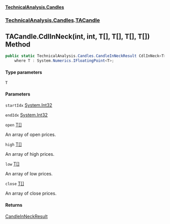 #### [TechnicalAnalysis.Candles](TechnicalAnalysis.Candles.md 'TechnicalAnalysis.Candles')
### [TechnicalAnalysis.Candles](TechnicalAnalysis.Candles.md#TechnicalAnalysis.Candles 'TechnicalAnalysis.Candles').[TACandle](TACandle.md 'TechnicalAnalysis.Candles.TACandle')

## TACandle.CdlInNeck<T>(int, int, T[], T[], T[], T[]) Method

```csharp
public static TechnicalAnalysis.Candles.CandleInNeckResult CdlInNeck<T>(int startIdx, int endIdx, T[] open, T[] high, T[] low, T[] close)
    where T : System.Numerics.IFloatingPoint<T>;
```
#### Type parameters

<a name='TechnicalAnalysis.Candles.TACandle.CdlInNeck_T_(int,int,T[],T[],T[],T[]).T'></a>

`T`
#### Parameters

<a name='TechnicalAnalysis.Candles.TACandle.CdlInNeck_T_(int,int,T[],T[],T[],T[]).startIdx'></a>

`startIdx` [System.Int32](https://docs.microsoft.com/en-us/dotnet/api/System.Int32 'System.Int32')

<a name='TechnicalAnalysis.Candles.TACandle.CdlInNeck_T_(int,int,T[],T[],T[],T[]).endIdx'></a>

`endIdx` [System.Int32](https://docs.microsoft.com/en-us/dotnet/api/System.Int32 'System.Int32')

<a name='TechnicalAnalysis.Candles.TACandle.CdlInNeck_T_(int,int,T[],T[],T[],T[]).open'></a>

`open` [T](TACandle.CdlInNeck_T_(int,int,T[],T[],T[],T[]).md#TechnicalAnalysis.Candles.TACandle.CdlInNeck_T_(int,int,T[],T[],T[],T[]).T 'TechnicalAnalysis.Candles.TACandle.CdlInNeck<T>(int, int, T[], T[], T[], T[]).T')[[]](https://docs.microsoft.com/en-us/dotnet/api/System.Array 'System.Array')

An array of open prices.

<a name='TechnicalAnalysis.Candles.TACandle.CdlInNeck_T_(int,int,T[],T[],T[],T[]).high'></a>

`high` [T](TACandle.CdlInNeck_T_(int,int,T[],T[],T[],T[]).md#TechnicalAnalysis.Candles.TACandle.CdlInNeck_T_(int,int,T[],T[],T[],T[]).T 'TechnicalAnalysis.Candles.TACandle.CdlInNeck<T>(int, int, T[], T[], T[], T[]).T')[[]](https://docs.microsoft.com/en-us/dotnet/api/System.Array 'System.Array')

An array of high prices.

<a name='TechnicalAnalysis.Candles.TACandle.CdlInNeck_T_(int,int,T[],T[],T[],T[]).low'></a>

`low` [T](TACandle.CdlInNeck_T_(int,int,T[],T[],T[],T[]).md#TechnicalAnalysis.Candles.TACandle.CdlInNeck_T_(int,int,T[],T[],T[],T[]).T 'TechnicalAnalysis.Candles.TACandle.CdlInNeck<T>(int, int, T[], T[], T[], T[]).T')[[]](https://docs.microsoft.com/en-us/dotnet/api/System.Array 'System.Array')

An array of low prices.

<a name='TechnicalAnalysis.Candles.TACandle.CdlInNeck_T_(int,int,T[],T[],T[],T[]).close'></a>

`close` [T](TACandle.CdlInNeck_T_(int,int,T[],T[],T[],T[]).md#TechnicalAnalysis.Candles.TACandle.CdlInNeck_T_(int,int,T[],T[],T[],T[]).T 'TechnicalAnalysis.Candles.TACandle.CdlInNeck<T>(int, int, T[], T[], T[], T[]).T')[[]](https://docs.microsoft.com/en-us/dotnet/api/System.Array 'System.Array')

An array of close prices.

#### Returns
[CandleInNeckResult](CandleInNeckResult.md 'TechnicalAnalysis.Candles.CandleInNeckResult')